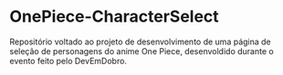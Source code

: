 # OnePiece-CharacterSelect
Repositório voltado ao projeto de desenvolvimento de uma página de seleção de personagens do anime One Piece, desenvoldido durante o evento feito pelo DevEmDobro.